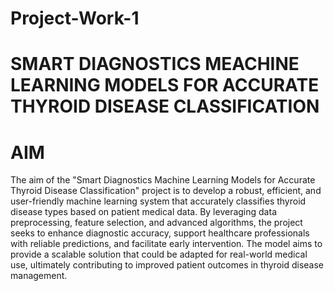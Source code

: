 # Project-Work-1
# SMART DIAGNOSTICS MEACHINE LEARNING MODELS FOR ACCURATE THYROID DISEASE CLASSIFICATION

# AIM
 The aim of the "Smart Diagnostics Machine Learning Models for Accurate Thyroid Disease Classification" project is to develop a robust, efficient, and user-friendly machine learning system that accurately classifies thyroid disease types based on patient medical data. By leveraging data preprocessing, feature selection, and advanced algorithms, the project seeks to enhance diagnostic accuracy, support healthcare professionals with reliable predictions, and facilitate early intervention. The model aims to provide a scalable solution that could be adapted for real-world medical use, ultimately contributing to improved patient outcomes in thyroid disease management.


